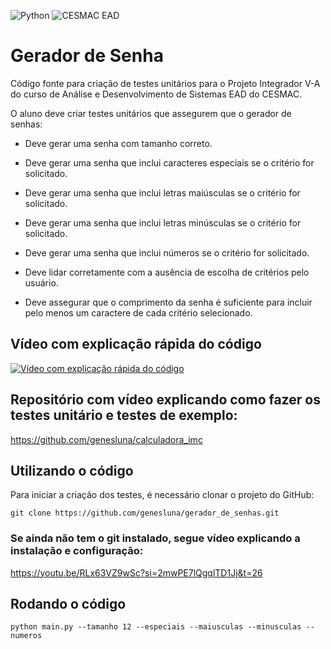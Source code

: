 ![Python](https://img.shields.io/badge/python-3670A0?style=for-the-badge&logo=python&logoColor=ffdd54) ![CESMAC EAD](https://res.cloudinary.com/dxylve8nt/image/upload/v1709508355/cesmac_ead_downloaded_logo_r7qz3z.jpg)

# Gerador de Senha

Código fonte para criação de testes unitários para o Projeto Integrador V-A do curso de Análise e Desenvolvimento de Sistemas EAD do CESMAC.

O aluno deve criar testes unitários que assegurem que o gerador de senhas:

- Deve gerar uma senha com tamanho correto.

- Deve gerar uma senha que inclui caracteres especiais se o critério for solicitado.

- Deve gerar uma senha que inclui letras maiúsculas se o critério for solicitado.

- Deve gerar uma senha que inclui letras minúsculas se o critério for solicitado.

- Deve gerar uma senha que inclui números se o critério for solicitado.

- Deve lidar corretamente com a ausência de escolha de critérios pelo usuário.

- Deve assegurar que o comprimento da senha é suficiente para incluir pelo menos um caractere de cada critério selecionado.

## Vídeo com explicação rápida do código

[![Vídeo com explicação rápida do código](https://img.youtube.com/vi/3YpYhR3wQJI/maxresdefault.jpg)](https://www.youtube.com/watch?v=3YpYhR3wQJI)

## Repositório com vídeo explicando como fazer os testes unitário e testes de exemplo:
https://github.com/genesluna/calculadora_imc

## Utilizando o código

Para iniciar a criação dos testes, é necessário clonar o projeto do GitHub:

```shell
git clone https://github.com/genesluna/gerador_de_senhas.git
```

### Se ainda não tem o git instalado, segue vídeo explicando a instalação e configuração:
https://youtu.be/RLx63VZ9wSc?si=2mwPE7lQgqlTD1Jj&t=26

## Rodando o código

```shell
python main.py --tamanho 12 --especiais --maiusculas --minusculas --numeros
```
